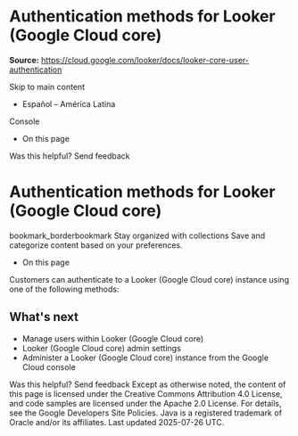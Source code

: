 # Authentication methods for Looker (Google Cloud core)

**Source:** https://cloud.google.com/looker/docs/looker-core-user-authentication

Skip to main content 
  * Español – América Latina

Console 


  * On this page




Was this helpful?
Send feedback 
#  Authentication methods for Looker (Google Cloud core)
bookmark_borderbookmark Stay organized with collections  Save and categorize content based on your preferences.
  * On this page


Customers can authenticate to a Looker (Google Cloud core) instance using one of the following methods:


## What's next
  * Manage users within Looker (Google Cloud core)
  * Looker (Google Cloud core) admin settings
  * Administer a Looker (Google Cloud core) instance from the Google Cloud console


Was this helpful?
Send feedback 
Except as otherwise noted, the content of this page is licensed under the Creative Commons Attribution 4.0 License, and code samples are licensed under the Apache 2.0 License. For details, see the Google Developers Site Policies. Java is a registered trademark of Oracle and/or its affiliates.
Last updated 2025-07-26 UTC.


